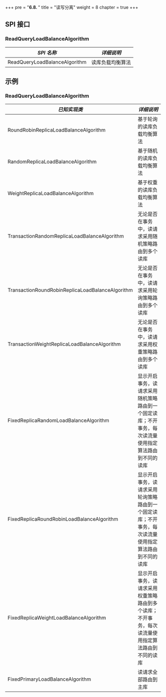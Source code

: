 +++
pre = "<b>6.8. </b>"
title = "读写分离"
weight = 8
chapter = true
+++

## SPI 接口

### ReadQueryLoadBalanceAlgorithm

| *SPI 名称*                                 | *详细说明*              |
| ----------------------------------------- | ----------------------- |
| ReadQueryLoadBalanceAlgorithm             | 读库负载均衡算法           |

## 示例

### ReadQueryLoadBalanceAlgorithm

| *已知实现类*                               | *详细说明*               |
| ----------------------------------------- | ----------------------- |
| RoundRobinReplicaLoadBalanceAlgorithm     | 基于轮询的读库负载均衡算法 |
| RandomReplicaLoadBalanceAlgorithm         | 基于随机的读库负载均衡算法 |
| WeightReplicaLoadBalanceAlgorithm         | 基于权重的读库负载均衡算法 |
| TransactionRandomReplicaLoadBalanceAlgorithm     | 无论是否在事务中，读请求采用随机策略路由到多个读库 |
| TransactionRoundRobinReplicaLoadBalanceAlgorithm | 无论是否在事务中，读请求采用轮询策略路由到多个读库 |
| TransactionWeightReplicaLoadBalanceAlgorithm     | 无论是否在事务中，读请求采用权重策略路由到多个读库 |
| FixedReplicaRandomLoadBalanceAlgorithm           | 显示开启事务，读请求采用随机策略路由到一个固定读库；不开事务，每次读流量使用指定算法路由到不同的读库 |
| FixedReplicaRoundRobinLoadBalanceAlgorithm       | 显示开启事务，读请求采用轮询策略路由到一个固定读库；不开事务，每次读流量使用指定算法路由到不同的读库 |
| FixedReplicaWeightLoadBalanceAlgorithm           | 显示开启事务，读请求采用权重策略路由到多个读库；不开事务，每次读流量使用指定算法路由到不同的读库 |
| FixedPrimaryLoadBalanceAlgorithm                 | 读请求全部路由到主库 |
